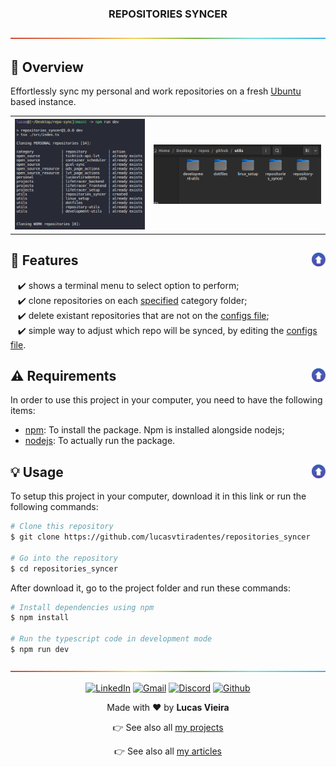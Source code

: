 <a name="TOC"></a>

<h3 align="center">
  REPOSITORIES SYNCER
</h3>

<a href="#"><img src="./.github/images/divider.png" /></a>

## :trumpet: Overview

Effortlessly sync my personal and work repositories on a fresh [Ubuntu](https://ubuntu.com) based instance.

<div align="center">
  <table>
    <tr>
      <th>
        <a href="#"><img src="./.github/images/demo.png" /></a>
      </th>
      <th>
        <a href="#"><img src="./.github/images/demo_p2.png" /></a>
      </th>
    </tr>
  </table>
</div>

## :dart: Features<a href="#TOC"><img align="right" src="./.github/images/up_arrow.png" width="22"></a>

&nbsp;&nbsp;&nbsp;✔️ shows a terminal menu to select option to perform;<br>
&nbsp;&nbsp;&nbsp;✔️ clone repositories on each [specified](./src/configs/categories.ts) category folder;<br>
&nbsp;&nbsp;&nbsp;✔️ delete existant repositories that are not on the [configs file](./src/configs/repositories.ts);<br>
&nbsp;&nbsp;&nbsp;✔️ simple way to adjust which repo will be synced, by editing the [configs file](./src/configs/repositories.ts).<br>

## :warning: Requirements<a href="#TOC"><img align="right" src="./.github/images/up_arrow.png" width="22"></a>

In order to use this project in your computer, you need to have the following items:

- [npm](https://www.npmjs.com/): To install the package. Npm is installed alongside nodejs;
- [nodejs](https://nodejs.org/en/): To actually run the package.

## :bulb: Usage<a href="#TOC"><img align="right" src="./.github/images/up_arrow.png" width="22"></a>


To setup this project in your computer, download it in this link or run the following commands:

```bash
# Clone this repository
$ git clone https://github.com/lucasvtiradentes/repositories_syncer

# Go into the repository
$ cd repositories_syncer
```

After download it, go to the project folder and run these commands:

```bash
# Install dependencies using npm
$ npm install

# Run the typescript code in development mode
$ npm run dev
```

<a href="#"><img src="./.github/images/divider.png" /></a>

<div align="center">
  <p>
    <a target="_blank" href="https://www.linkedin.com/in/lucasvtiradentes/"><img src="https://img.shields.io/badge/-linkedin-blue?logo=Linkedin&logoColor=white" alt="LinkedIn"></a>
    <a target="_blank" href="mailto:lucasvtiradentes@gmail.com"><img src="https://img.shields.io/badge/gmail-red?logo=gmail&logoColor=white" alt="Gmail"></a>
    <a target="_blank" href="https://discord.com/users/262326726892191744"><img src="https://img.shields.io/badge/discord-5865F2?logo=discord&logoColor=white" alt="Discord"></a>
    <a target="_blank" href="https://github.com/lucasvtiradentes/"><img src="https://img.shields.io/badge/github-gray?logo=github&logoColor=white" alt="Github"></a>
  </p>
  <p>Made with ❤️ by <strong>Lucas Vieira</strong></p>
  <p>👉 See also all <a href="https://github.com/lucasvtiradentes/lucasvtiradentes/blob/master/portfolio/PROJECTS.md#TOC">my projects</a></p>
  <p>👉 See also all <a href="https://github.com/lucasvtiradentes/my-tutorials#readme">my articles</a></p>
</div>